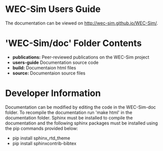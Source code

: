 # WEC-Sim Users Guide
The documentation can be viewed on http://wec-sim.github.io/WEC-Sim/.

# 'WEC-Sim/doc' Folder Contents
* **publications:** Peer-reviewed publications on the WEC-Sim project
* **users-guide** Documentation source code
 * **build:** Documentaion html files
 * **source:** Documentaion source files

# Developer Information
Documentation can be modified by editing the code in the WEC-Sim-doc folder. To recompile the documentation run 'make  html' in the documentation folder. Sphinx must be installed to compile the documentation and the following sphinx packages must be installed using the pip commands provided below:
  * pip install sphinx_rtd_theme
  * pip install sphinxcontrib-bibtex
